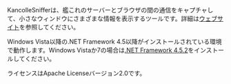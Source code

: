 KancolleSnifferは、艦これのサーバーとブラウザの間の通信をキャプチャして、小さなウィンドウにさまざまな情報を表示するツールです。詳細は[ウェブサイト](http://kancollesniffer.osdn.jp)を参照してください。

Windows Vista以降の.NET Framework 4.5以降がインストールされている環境で動作します。Windows Vistaか7の場合は[.NET Framework 4.5.2](http://www.microsoft.com/ja-JP/download/details.aspx?id=42642)をインストールしてください。

ライセンスはApache Licenseバージョン2.0です。
